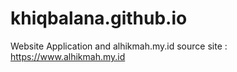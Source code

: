 # khiqbalana.github.io
Website Application and alhikmah.my.id source site : https://www.alhikmah.my.id
